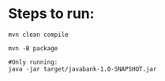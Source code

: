 # Steps to run:

```
mvn clean compile

mvn -B package

#Only running:
java -jar target/javabank-1.0-SNAPSHOT.jar
```